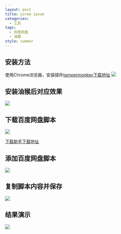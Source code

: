 ```yaml
---
layout: post
title: Lorem ipsum
categories:
  - 工具
tags:
  - 百度网盘
  - 油猴
style: summer
---
```


## 安装方法

使用Chrome浏览器，安装插件[tampermonkey下载地址](https://chrome.google.com/webstore/search/tampermonkey?hl=zh-CN)
![](http://p08jkbbdo.bkt.clouddn.com/201712011103_283.png)

## 安装油猴后对应效果
![](http://p08jkbbdo.bkt.clouddn.com/201712011105_355.png)

## 下载百度网盘脚本
![](http://p08jkbbdo.bkt.clouddn.com/201712011109_755.png)

[下载助手下载地址](http://p08jkbbdo.bkt.clouddn.com/201712011114_247.txt)

## 添加百度网盘脚本
![](http://p08jkbbdo.bkt.clouddn.com/201712041726_566.png)

## 复制脚本内容并保存
![](http://p08jkbbdo.bkt.clouddn.com/201712041728_235.png)

## 结果演示
![](http://p08jkbbdo.bkt.clouddn.com/201712041730_95.png)

